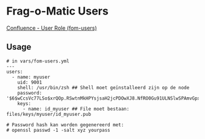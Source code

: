 Frag-o-Matic Users
==================
[Confluence - User Role (fom-users)](http://confluence.fom.be/pages/viewpage.action?pageId=26510904)

Usage
-----
```
# in vars/fom-users.yml
---
users:
  - name: myuser
    uid: 9001
    shell: /usr/bin/zsh ## Shell moet geïnstalleerd zijn op de node
    password: '$6$wCcsVc77LSo$xrQOp.RSwtnMkHPYsjsaH2jcPDOwXJ8.NfRO0Gu91ULNSlwSPAmvGpxikgIsFRH9GQ1HmjH/X7mxCCIv8ZNfZ0'
    keys:
      - name: id_myuser ## File moet bestaan: files/keys/myuser/id_myuser.pub
 
# Password hash kan worden gegenereerd met:
# openssl passwd -1 -salt xyz yourpass
```